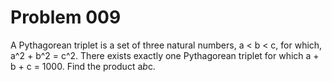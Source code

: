 # Problem 009

A Pythagorean triplet is a set of three natural numbers, a < b < c, for which, a^2 + b^2 = c^2. 
There exists exactly one Pythagorean triplet for which a + b + c = 1000. Find the product a*b*c.
